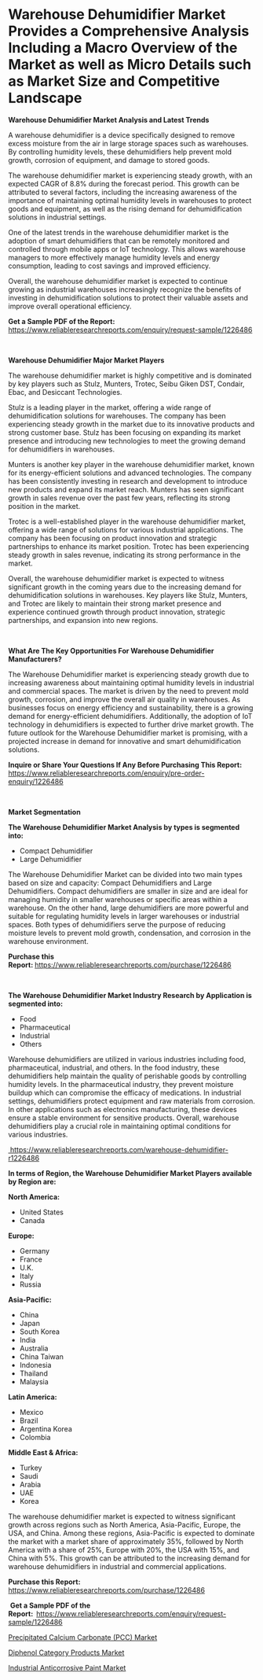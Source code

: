 <p><h1>Warehouse Dehumidifier Market Provides a Comprehensive Analysis Including a Macro Overview of the Market as well as Micro Details such as Market Size and Competitive Landscape</h1></p><p><strong>Warehouse Dehumidifier Market Analysis and Latest Trends</strong></p>
<p><p>A warehouse dehumidifier is a device specifically designed to remove excess moisture from the air in large storage spaces such as warehouses. By controlling humidity levels, these dehumidifiers help prevent mold growth, corrosion of equipment, and damage to stored goods.</p><p>The warehouse dehumidifier market is experiencing steady growth, with an expected CAGR of 8.8% during the forecast period. This growth can be attributed to several factors, including the increasing awareness of the importance of maintaining optimal humidity levels in warehouses to protect goods and equipment, as well as the rising demand for dehumidification solutions in industrial settings.</p><p>One of the latest trends in the warehouse dehumidifier market is the adoption of smart dehumidifiers that can be remotely monitored and controlled through mobile apps or IoT technology. This allows warehouse managers to more effectively manage humidity levels and energy consumption, leading to cost savings and improved efficiency.</p><p>Overall, the warehouse dehumidifier market is expected to continue growing as industrial warehouses increasingly recognize the benefits of investing in dehumidification solutions to protect their valuable assets and improve overall operational efficiency.</p></p>
<p><strong>Get a Sample PDF of the Report:&nbsp;</strong> <a href="https://www.reliableresearchreports.com/enquiry/request-sample/1226486">https://www.reliableresearchreports.com/enquiry/request-sample/1226486</a></p>
<p>&nbsp;</p>
<p><strong>Warehouse Dehumidifier Major Market Players</strong></p>
<p><p>The warehouse dehumidifier market is highly competitive and is dominated by key players such as Stulz, Munters, Trotec, Seibu Giken DST, Condair, Ebac, and Desiccant Technologies. </p><p>Stulz is a leading player in the market, offering a wide range of dehumidification solutions for warehouses. The company has been experiencing steady growth in the market due to its innovative products and strong customer base. Stulz has been focusing on expanding its market presence and introducing new technologies to meet the growing demand for dehumidifiers in warehouses.</p><p>Munters is another key player in the warehouse dehumidifier market, known for its energy-efficient solutions and advanced technologies. The company has been consistently investing in research and development to introduce new products and expand its market reach. Munters has seen significant growth in sales revenue over the past few years, reflecting its strong position in the market.</p><p>Trotec is a well-established player in the warehouse dehumidifier market, offering a wide range of solutions for various industrial applications. The company has been focusing on product innovation and strategic partnerships to enhance its market position. Trotec has been experiencing steady growth in sales revenue, indicating its strong performance in the market.</p><p>Overall, the warehouse dehumidifier market is expected to witness significant growth in the coming years due to the increasing demand for dehumidification solutions in warehouses. Key players like Stulz, Munters, and Trotec are likely to maintain their strong market presence and experience continued growth through product innovation, strategic partnerships, and expansion into new regions.</p></p>
<p>&nbsp;</p>
<p><strong>What Are The Key Opportunities For Warehouse Dehumidifier Manufacturers?</strong></p>
<p><p>The Warehouse Dehumidifier market is experiencing steady growth due to increasing awareness about maintaining optimal humidity levels in industrial and commercial spaces. The market is driven by the need to prevent mold growth, corrosion, and improve the overall air quality in warehouses. As businesses focus on energy efficiency and sustainability, there is a growing demand for energy-efficient dehumidifiers. Additionally, the adoption of IoT technology in dehumidifiers is expected to further drive market growth. The future outlook for the Warehouse Dehumidifier market is promising, with a projected increase in demand for innovative and smart dehumidification solutions.</p></p>
<p><strong>Inquire or Share Your Questions If Any Before Purchasing This Report:</strong> <a href="https://www.reliableresearchreports.com/enquiry/pre-order-enquiry/1226486">https://www.reliableresearchreports.com/enquiry/pre-order-enquiry/1226486</a></p>
<p>&nbsp;</p>
<p><strong>Market Segmentation</strong></p>
<p><strong>The Warehouse Dehumidifier Market Analysis by types is segmented into:</strong></p>
<p><ul><li>Compact Dehumidifier</li><li>Large Dehumidifier</li></ul></p>
<p><p>The Warehouse Dehumidifier Market can be divided into two main types based on size and capacity: Compact Dehumidifiers and Large Dehumidifiers. Compact dehumidifiers are smaller in size and are ideal for managing humidity in smaller warehouses or specific areas within a warehouse. On the other hand, large dehumidifiers are more powerful and suitable for regulating humidity levels in larger warehouses or industrial spaces. Both types of dehumidifiers serve the purpose of reducing moisture levels to prevent mold growth, condensation, and corrosion in the warehouse environment.</p></p>
<p><strong>Purchase this Report:&nbsp;</strong><a href="https://www.reliableresearchreports.com/purchase/1226486">https://www.reliableresearchreports.com/purchase/1226486</a></p>
<p>&nbsp;</p>
<p><strong>The Warehouse Dehumidifier Market Industry Research by Application is segmented into:</strong></p>
<p><ul><li>Food</li><li>Pharmaceutical</li><li>Industrial</li><li>Others</li></ul></p>
<p><p>Warehouse dehumidifiers are utilized in various industries including food, pharmaceutical, industrial, and others. In the food industry, these dehumidifiers help maintain the quality of perishable goods by controlling humidity levels. In the pharmaceutical industry, they prevent moisture buildup which can compromise the efficacy of medications. In industrial settings, dehumidifiers protect equipment and raw materials from corrosion. In other applications such as electronics manufacturing, these devices ensure a stable environment for sensitive products. Overall, warehouse dehumidifiers play a crucial role in maintaining optimal conditions for various industries.</p></p>
<p><a href="https://www.reliableresearchreports.com/warehouse-dehumidifier-r1226486">&nbsp;https://www.reliableresearchreports.com/warehouse-dehumidifier-r1226486</a></p>
<p><strong>In terms of Region, the Warehouse Dehumidifier Market Players available by Region are:</strong></p>
<p>
    <p> <strong> North America: </strong>
        <ul>
            <li>United States</li>
            <li>Canada</li>
        </ul>
        </p> 
    <p> <strong> Europe: </strong>
        <ul>
            <li>Germany</li>
            <li>France</li>
            <li>U.K.</li>
            <li>Italy</li>
            <li>Russia</li>
        </ul>
        </p> 
    <p> <strong> Asia-Pacific: </strong>
        <ul>
            <li>China</li>
            <li>Japan</li>
            <li>South Korea</li>
            <li>India</li>
            <li>Australia</li>
            <li>China Taiwan</li>
            <li>Indonesia</li>
            <li>Thailand</li>
            <li>Malaysia</li>
        </ul>
        </p> 
    <p> <strong> Latin America: </strong>
        <ul>
            <li>Mexico</li>
            <li>Brazil</li>
            <li>Argentina Korea</li>
            <li>Colombia</li>
        </ul>
        </p> 
    <p> <strong> Middle East & Africa: </strong>
        <ul>
            <li>Turkey</li>
            <li>Saudi</li>
            <li>Arabia</li>
            <li>UAE</li>
            <li>Korea</li>
        </ul>
    </p>
    </p>
<p><p>The warehouse dehumidifier market is expected to witness significant growth across regions such as North America, Asia-Pacific, Europe, the USA, and China. Among these regions, Asia-Pacific is expected to dominate the market with a market share of approximately 35%, followed by North America with a share of 25%, Europe with 20%, the USA with 15%, and China with 5%. This growth can be attributed to the increasing demand for warehouse dehumidifiers in industrial and commercial applications.</p></p>
<p><strong>Purchase this Report: </strong><a href="https://www.reliableresearchreports.com/purchase/1226486">https://www.reliableresearchreports.com/purchase/1226486</a></p>
<p>&nbsp;<strong>Get a Sample PDF of the Report:&nbsp;&nbsp;</strong><a href="https://www.reliableresearchreports.com/enquiry/request-sample/1226486">https://www.reliableresearchreports.com/enquiry/request-sample/1226486</a></p>
<p><strong></strong></p>
<p><p><a href="https://www.linkedin.com/pulse/precipitated-calcium-carbonate-pcc-market-analysis-sze-ddowe?trackingId=aLl5fbPKkGEQLIGOu55kCg%3D%3D">Precipitated Calcium Carbonate (PCC) Market</a></p><p><a href="https://www.linkedin.com/pulse/diphenol-category-products-market-analysis-sze-forecasted-period-wqvme?trackingId=mx3puOfVI8mJ1kSat5pL9Q%3D%3D">Diphenol Category Products Market</a></p><p><a href="https://www.linkedin.com/pulse/industrial-anticorrosive-paint-market-analysis-sze-forecasted-elfqe?trackingId=h%2FwSizhkrJypskTwVteW3w%3D%3D">Industrial Anticorrosive Paint Market</a></p></p>